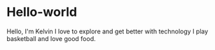 # Hello-world

Hello, I'm Kelvin
 I love to explore and get better with technology
 I play basketball and love good food.
 
